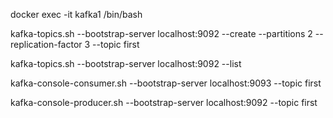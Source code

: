 

docker exec -it kafka1 /bin/bash

kafka-topics.sh --bootstrap-server localhost:9092 --create --partitions 2 --replication-factor 3 --topic first

kafka-topics.sh --bootstrap-server localhost:9092 --list

kafka-console-consumer.sh --bootstrap-server localhost:9093 --topic first

kafka-console-producer.sh --bootstrap-server localhost:9092 --topic first
